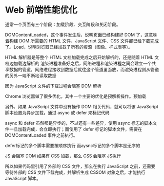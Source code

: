 # Web 前端性能优化

通常一个页面有三个阶段：加载阶段、交互阶段和关闭阶段。




DOMContentLoaded，这个事件发生后，说明页面已经构建好 DOM 了，这意味着构建 DOM 所需要的 HTML 文件、JavaScript 文件、CSS 文件都已经下载完成了。Load，说明浏览器已经加载了所有的资源（图像、样式表等）。


HTML 解析器是等整个 HTML 文档加载完成之后开始解析的，还是随着 HTML 文档边加载边解析的
渲染进程准备好之后，网络进程和渲染进程之间会建立一个共享数据的管道，网络进程接收到数据后就往这个管道里面放，而渲染进程则从管道的另外一端不断地读取数据


因为 JavaScript 文件的下载过程会阻塞 DOM 解析

Chrome 浏览器做了很多优化，其中一个主要的优化是预解析操作。预加载


另外，如果 JavaScript 文件中没有操作 DOM 相关代码，就可以将该 JavaScript 脚本设置为异步加载，通过 async 或 defer 来标记代码

async 和 defer 虽然都是异步的，不过还有一些差异，使用 async 标志的脚本文件一旦加载完成，会立即执行；而使用了 defer 标记的脚本文件，需要在 DOMContentLoaded 事件之前执行。

defer标记的多个脚本需要按顺序执行 而aysnc标记的多个脚本是无序的

JS 会阻塞 DOM
如果有 CSS 加载，那么 CSS 会阻塞 JS执行

所以如果代码里引用了外部的 CSS 文件，那么在执行 JavaScript 之前，还需要等待外部的 CSS 文件下载完成，并解析生成 CSSOM 对象之后，才能执行 JavaScript 脚本。